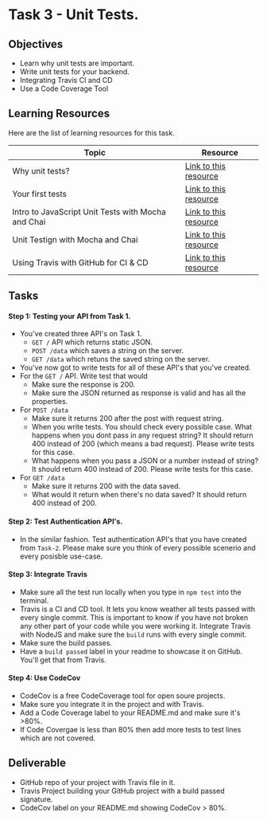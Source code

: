 # Task 3 - Unit Tests.

## Objectives

- Learn why unit tests are important. 
- Write unit tests for your backend. 
- Integrating Travis CI and CD
- Use a Code Coverage Tool

## Learning Resources

Here are the list of learning resources for this task. 

Topic | Resource
------------ | -------------
Why unit tests? | [Link to this resource](https://www.youtube.com/watch?v=Eu35xM76kKY)
Your first tests | [Link to this resource](https://www.youtube.com/watch?v=XsFQEUP1MxI)
Intro to JavaScript Unit Tests with Mocha and Chai | [Link to this resource](https://www.youtube.com/watch?v=MLTRHc5dk6s)
Unit Testign with Mocha and Chai | [Link to this resource](https://www.youtube.com/playlist?list=PLXSs3HKyWAE5k-l3edQLn8uai4-WHHudB)
Using Travis with GitHub for CI & CD | [Link to this resource](https://www.youtube.com/watch?v=Uft5KBimzyk)


## Tasks

#### Step 1: Testing your API from Task 1.

- You've created three API's on Task 1. 
    - `GET /` API which returns static JSON. 
    - `POST /data` which saves a string on the server.
    - `GET /data` which retuns the saved string on the server.
- You've now got to write tests for all of these API's that you've created. 
- For the `GET /` API. Write test that would
    - Make sure the response is 200. 
    - Make sure the JSON returned as response is valid and has all the properties. 
- For `POST /data`
     - Make sure it returns 200 after the post with request string. 
     - When you write tests. You should check every possible case. What happens when you dont pass in any request string? It should return 400 instead of 200 (which means a bad request). Please write tests for this case. 
     - What happens when you pass a JSON or a number instead of string? It should return 400 instead of 200. Please write tests for this case. 
- For `GET /data`
     - Make sure it returns 200 with the data saved. 
     - What would it return when there's no data saved? It should return 400 instead of 200.
     

#### Step 2: Test Authentication API's. 

- In the similar fashion. Test authentication API's that you have created from `Task-2`. Please make sure you think of every possible scenerio and every posisble use-case. 


#### Step 3: Integrate Travis 

- Make sure all the test run locally when you type in `npm test` into the terminal. 
- Travis is a CI and CD tool. It lets you know weather all tests passed with every single commit. This is important to know if you have not broken any other part of your code while you were working it. Integrate Travis with NodeJS and make sure the `build` runs with every single commit. 
- Make sure the build passes.
- Have a `build passed` label in your readme to showcase it on GitHub. You'll get that from Travis. 

#### Step 4: Use CodeCov 

- CodeCov is a free CodeCoverage tool for open soure projects. 
- Make sure you integrate it in the project and with Travis. 
- Add a Code Coverage label to your README.md and make sure it's >80%. 
- If Code Covergae is less than 80% then add more tests to test lines which are not covered. 
 

## Deliverable

- GitHub repo of your project with Travis file in it. 
- Travis Project building your GitHub project with a build passed signature. 
- CodeCov label on your README.md showing CodeCov > 80%. 



